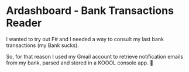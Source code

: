 # Ardashboard - Bank Transactions Reader
I wanted to try out F# and I needed a way to consult my last bank transactions (my Bank sucks).

So, for that reason I used my Gmail account to retrieve notification emails from my bank, parsed and stored in a KOOOL console app. 🚀
